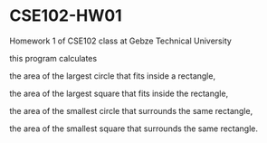# CSE102-HW01
Homework 1 of CSE102 class at Gebze Technical University

this program calculates

the area of the largest circle that fits inside a rectangle,

the area of the largest square that fits inside the rectangle,

the area of the smallest circle that surrounds the same rectangle,

the area of the smallest square that surrounds the same rectangle.
